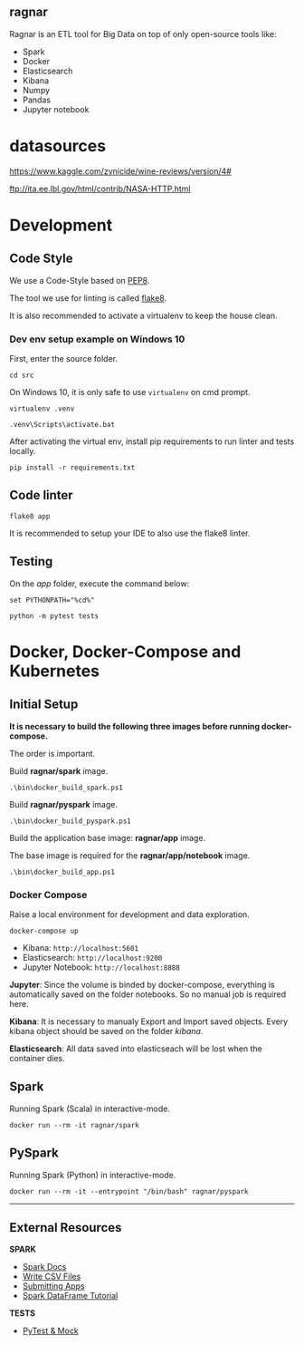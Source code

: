 ## ragnar

Ragnar is an ETL tool for Big Data on top of only open-source tools like:

- Spark
- Docker
- Elasticsearch
- Kibana
- Numpy
- Pandas
- Jupyter notebook

# datasources

https://www.kaggle.com/zynicide/wine-reviews/version/4#

ftp://ita.ee.lbl.gov/html/contrib/NASA-HTTP.html

# Development

## Code Style

We use a Code-Style based on [PEP8](https://www.python.org/dev/peps/pep-0008). 

The tool we use for linting is called [flake8](http://flake8.pycqa.org/en/latest/index.html#quickstart).

It is also recommended to activate a virtualenv to keep the house clean.

### Dev env setup example on Windows 10

First, enter the source folder.

```
cd src
```

On Windows 10, it is only safe to use `virtualenv` on cmd prompt.

```
virtualenv .venv

.venv\Scripts\activate.bat
```

After activating the virtual env, install pip requirements to run linter and tests locally.

```
pip install -r requirements.txt
```

## Code linter

```
flake8 app
```

It is recommended to setup your IDE to also use the flake8 linter.

## Testing

On the _app_ folder, execute the command below:

```
set PYTHONPATH="%cd%"

python -m pytest tests
```

# Docker, Docker-Compose and Kubernetes

## Initial Setup

**It is necessary to build the following three images before running docker-compose.**

The order is important.

Build **ragnar/spark** image.

```
.\bin\docker_build_spark.ps1
```

Build **ragnar/pyspark** image.

```
.\bin\docker_build_pyspark.ps1
```

Build the application base image: **ragnar/app** image.

The base image is required for the **ragnar/app/notebook** image.

```
.\bin\docker_build_app.ps1
```

### Docker Compose

Raise a local environment for development and data exploration.

```
docker-compose up
```

- Kibana: `http://localhost:5601`
- Elasticsearch: `http://localhost:9200`
- Jupyter Notebook: `http://localhost:8888`

__Jupyter__: Since the volume is binded by docker-compose, everything is automatically saved on the folder notebooks. So no manual job is required here.

__Kibana__: It is necessary to manualy Export and Import saved objects. Every kibana object should be saved on the folder *kibana*.

__Elasticsearch__: All data saved into elasticseach will be lost when the container dies.

## Spark

Running Spark (Scala) in interactive-mode.

```
docker run --rm -it ragnar/spark
```

## PySpark

Running Spark (Python) in interactive-mode.

```
docker run --rm -it --entrypoint "/bin/bash" ragnar/pyspark
```

--------------------------------

## External Resources

**SPARK**
- [Spark Docs](https://spark.apache.org/docs/2.4.0/api/python/pyspark.sql.html)
- [Write CSV Files](https://dzone.com/articles/spark-write-csv-file)
- [Submitting Apps](https://spark.apache.org/docs/latest/submitting-applications.html)
- [Spark DataFrame Tutorial](https://www.analyticsvidhya.com/blog/2016/10/spark-dataframe-and-operations/)

**TESTS**
- [PyTest & Mock](https://docs.python.org/dev/library/unittest.mock.html)
